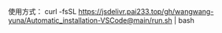 使用方式：
curl -fsSL https://jsdelivr.pai233.top/gh/wangwang-yuna/Automatic_installation-VSCode@main/run.sh | bash